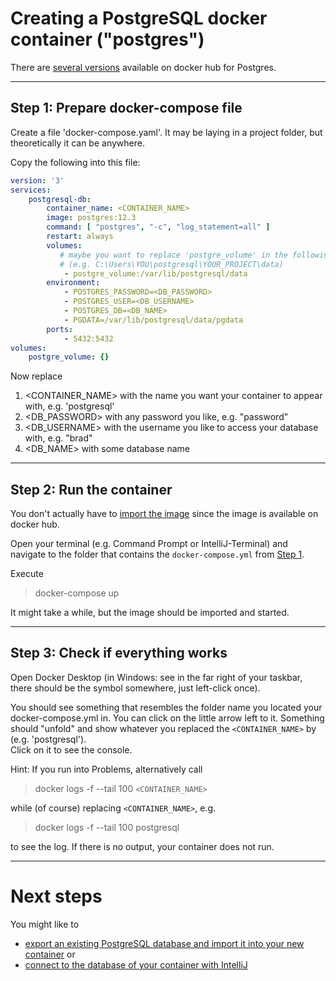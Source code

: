 # Creating a PostgreSQL docker container ("postgres")

There are [several versions](https://hub.docker.com/_/postgres) available on docker hub for Postgres. 

---

## Step 1: Prepare docker-compose file

Create a file 'docker-compose.yaml'. It may be laying in a project folder, but theoretically it can be anywhere.

Copy the following into this file:

```yaml
version: '3'
services:
    postgresql-db:
        container_name: <CONTAINER_NAME> 
        image: postgres:12.3
        command: [ "postgres", "-c", "log_statement=all" ] 
        restart: always
        volumes:
           # maybe you want to replace 'postgre_volume' in the following line with a path on your local system 
           # (e.g. C:\Users\YOU\postgresql\YOUR_PROJECT\data)
            - postgre_volume:/var/lib/postgresql/data  
        environment:
            - POSTGRES_PASSWORD=<DB_PASSWORD>
            - POSTGRES_USER=<DB_USERNAME>
            - POSTGRES_DB=<DB_NAME>
            - PGDATA=/var/lib/postgresql/data/pgdata
        ports:
            - 5432:5432
volumes:
    postgre_volume: {}
```

Now replace 
1. <CONTAINER_NAME> with the name you want your container to appear with, e.g. 'postgresql'
2. <DB_PASSWORD> with any password you like, e.g. "password"
3. <DB_USERNAME> with the username you like to access your database with, e.g. "brad"
4. <DB_NAME> with some database name

---

## Step 2: Run the container

You don't actually have to [import the image](../common/step1/importDockerImage.md) since the image is available on docker hub. 

Open your terminal (e.g. Command Prompt or IntelliJ-Terminal) and navigate to the folder that contains the `docker-compose.yml` from [Step 1](#step-1-create-a-docker-compose-file).

Execute

> docker-compose up

It might take a while, but the image should be imported and started.

---

## Step 3: Check if everything works

Open Docker Desktop (in Windows: see in the far right of your taskbar, there should be the symbol somewhere, just left-click once).

You should see something that resembles the folder name you located your docker-compose.yml in. You can click on the little arrow left to it. Something should "unfold" and show whatever you replaced the `<CONTAINER_NAME>` by (e.g. 'postgresql').  
Click on it to see the console.

Hint: If you run into Problems, alternatively call

> docker logs -f --tail 100 `<CONTAINER_NAME>`

while (of course) replacing `<CONTAINER_NAME>`, e.g. 

> docker logs -f --tail 100 postgresql

to see the log. If there is no output, your container does not run.

---

# Next steps
You might like to 
- [export an existing PostgreSQL database and import it into your new container](exportAndImport.md) or
- [connect to the database of your container with IntelliJ](connectWithIntelliJ.md)
